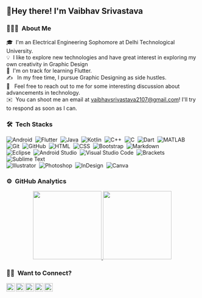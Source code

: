 ### <h2>👋Hey there! I'm Vaibhav Srivastava</h2>


### 👨🏻‍💻 &nbsp;About Me

🎓&nbsp; I'm an Electrical Engineering Sophomore at Delhi Technological University.\
💡&nbsp; I like to explore new technologies and have great interest in exploring my own creativity in Graphic Design\
🌱&nbsp; I'm on track for learning Flutter.\
✍️ &nbsp; In my free time, I pursue Graphic Designing as side hustles.\
💬 &nbsp; Feel free to reach out to me for some interesting discussion about advancements in technology.\
✉️ &nbsp;You can shoot me an email at vaibhavsrivastava2107@gmail.com! I'll try to respond as soon as I can.


### 🛠 &nbsp;Tech Stacks

![Android](https://img.shields.io/badge/-Android-05122A?style=flat&logo=Android&logoColor=3DDC84)&nbsp;
![Flutter](https://img.shields.io/badge/-Flutter-05122A?style=flat&logo=flutter)&nbsp;
![Java](https://img.shields.io/badge/-Java-05122A?style=flat&logo=Java&logoColor=F89820)&nbsp;
![Kotlin](https://img.shields.io/badge/-Kotlin-05122A?style=flat&logo=Kotlin&logoColor=1AA2D4)&nbsp;
![C++](https://img.shields.io/badge/-C++-05122A?style=flat&logo=C%2B%2B&logoColor=00599C)&nbsp;
![C](https://img.shields.io/badge/-C-05122A?style=flat&logo=C&logoColor=A8B9CC)&nbsp;
![Dart](https://img.shields.io/badge/-Dart-05122A?style=flat&logo=dart)&nbsp;
![MATLAB](https://img.shields.io/badge/-MATLAB-05122A?style=flat&logo=Mathworks&logoColor=FF9800)\
![Git](https://img.shields.io/badge/-Git-05122A?style=flat&logo=git)&nbsp;
![GitHub](https://img.shields.io/badge/-GitHub-05122A?style=flat&logo=github)&nbsp;
![HTML](https://img.shields.io/badge/-HTML-05122A?style=flat&logo=HTML5)&nbsp;
![CSS](https://img.shields.io/badge/-CSS-05122A?style=flat&logo=CSS3&logoColor=1572B6)&nbsp;
![Bootstrap](https://img.shields.io/badge/-Bootstrap-05122A?style=flat&logo=bootstrap&logoColor=563D7C)&nbsp;
![Markdown](https://img.shields.io/badge/-Markdown-05122A?style=flat&logo=markdown)\
![Eclipse](https://img.shields.io/badge/-Eclipse-05122A?style=flat&logo=eclipse-ide&logoColor=2C2255)&nbsp;
![Android Studio](https://img.shields.io/badge/-Android_Studio-05122A?style=flat&logo=android-studio&logoColor=a4c639)&nbsp;
![Visual Studio Code](https://img.shields.io/badge/-Visual%20Studio%20Code-05122A?style=flat&logo=visual-studio-code&logoColor=007ACC)&nbsp;
![Brackets](https://img.shields.io/badge/-Brackets-05122A?style=flat&logo=adobe&logoColor=FF0000)
![Sublime Text](https://img.shields.io/badge/-Sublime_Text-05122A?style=flat&logo=sublime-text&logoColor=FF9800)\
![Illustrator](https://img.shields.io/badge/-Illustrator-05122A?style=flat&logo=adobe-illustrator)&nbsp;
![Photoshop](https://img.shields.io/badge/-Photoshop-05122A?style=flat&logo=adobe-photoshop)&nbsp;
![InDesign](https://img.shields.io/badge/-InDesign-05122A?style=flat&logo=adobe-indesign)&nbsp;
![Canva](https://img.shields.io/badge/-Canva-05122A?style=flat&logo=Canva&logoColor=00C4C)

### ⚙️ &nbsp;GitHub Analytics

<p align="center">
<a href="https://github.com/V2107v">
  <img height="180em" src="https://github-readme-stats-eight-theta.vercel.app/api?username=V2107v&show_icons=true&theme=algolia&include_all_commits=true&count_private=true"/>
  <img height="180em" src="https://github-readme-stats-eight-theta.vercel.app/api/top-langs/?username=V2107v&layout=compact&langs_count=8&theme=algolia"/>
</a>
</p>

### 🤝🏻 &nbsp;Want to Connect?

<p align="center">
<a href="https://www.linkedin.com/in/vaibhav-2107/">
  <img align="left" alt="Vaibhav's LinkedIn" width="22px" src="https://www.flaticon.com/svg/static/icons/svg/1409/1409945.svg" />
</a>
<a href="https://github.com/V2107v">
  <img align="left" alt="Vaibhav's GitHub" width="22px" src="https://www.flaticon.com/svg/static/icons/svg/270/270798.svg" />
</a>
<a href="https://www.instagram.com/v_____a____i___b__h_av/">
  <img align="left" alt="Vaibhav's Instagram" width="22px" src="https://www.flaticon.com/svg/static/icons/svg/1409/1409946.svg" />
</a>
<a href="https://www.facebook.com/profile.php?id=100041462654239">
  <img align="left" alt="Vaibhav's Facebook" width="22px" src="https://www.flaticon.com/svg/static/icons/svg/1409/1409943.svg"  class="white" />
</a>
  <a href="https://twitter.com/0_____000____0">
  <img align="left" alt="Vaibhav's Twitter" width="22px" src="https://www.flaticon.com/svg/static/icons/svg/1409/1409937.svg" />
</a>
